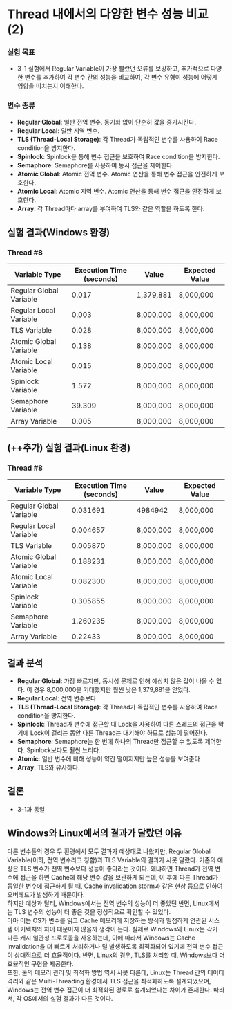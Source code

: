 # Thread 내에서의 다양한 변수 성능 비교(2)

### 실험 목표
- 3-1 실험에서 Regular Variable이 가장 빨랐던 오류를 보강하고, 추가적으로 다양한 변수를 추가하여 각 변수 간의 성능을 비교하여, 각 변수 유형이 성능에 어떻게 영향을 미치는지 이해한다.

### 변수 종류
- **Regular Global**: 일반 전역 변수. 동기화 없이 단순히 값을 증가시킨다.
- **Regular Local**: 일반 지역 변수.
- **TLS (Thread-Local Storage)**: 각 Thread가 독립적인 변수를 사용하여 Race condition을 방지한다.
- **Spinlock**: Spinlock을 통해 변수 접근을 보호하여 Race condition을 방지한다.
- **Semaphore**: Semaphore를 사용하여 동시 접근을 제어한다.
- **Atomic Global**: Atomic 전역 변수. Atomic 연산을 통해 변수 접근을 안전하게 보호한다.
- **Atomic Local**: Atomic 지역 변수. Atomic 연산을 통해 변수 접근을 안전하게 보호한다.
- **Array**: 각 Thread마다 array를 부여하여 TLS와 같은 역할을 하도록 한다.

## 실험 결과(Windows 환경)

### Thread #8

| Variable Type            | Execution Time (seconds) | Value  | Expected Value |
|--------------------------|--------------------------|--------|----------------|
| Regular Global Variable         | 0.017                    | 1,379,881 | 8,000,000      |
| Regular Local Variable   | 0.003                    | 8,000,000 | 8,000,000      |
| TLS Variable             | 0.028                    | 8,000,000 | 8,000,000      |
| Atomic Global Variable   | 0.138                    | 8,000,000 | 8,000,000      |
| Atomic Local Variable    | 0.015                    | 8,000,000 | 8,000,000      |
| Spinlock Variable        | 1.572                    | 8,000,000 | 8,000,000      |
| Semaphore Variable       | 39.309                   | 8,000,000 | 8,000,000      |
| Array Variable           | 0.005                    | 8,000,000 | 8,000,000      |

## (++추가) 실험 결과(Linux 환경)

### Thread #8

| Variable Type            | Execution Time (seconds) | Value  | Expected Value |
|--------------------------|--------------------------|--------|----------------|
| Regular Global Variable         | 0.031691                    | 4984942 | 8,000,000      |
| Regular Local Variable   | 0.004657                    | 8,000,000 | 8,000,000      |
| TLS Variable             | 0.005870                    | 8,000,000 | 8,000,000      |
| Atomic Global Variable   | 0.188231                    | 8,000,000 | 8,000,000      |
| Atomic Local Variable    | 0.082300                    | 8,000,000 | 8,000,000      |
| Spinlock Variable        | 0.305855                    | 8,000,000 | 8,000,000      |
| Semaphore Variable       | 1.260235                   | 8,000,000 | 8,000,000      |
| Array Variable           | 0.22433                    | 8,000,000 | 8,000,000      |

## 결과 분석
- **Regular Global**: 가장 빠르지만, 동시성 문제로 인해 예상치 않은 값이 나올 수 있다. 이 경우 8,000,000을 기대했지만 훨씬 낮은 1,379,881을 얻었다.
- **Regular Local**: 전역 변수보다 
- **TLS (Thread-Local Storage)**: 각 Thread가 독립적인 변수를 사용하여 Race condition을 방지한다.
- **Spinlock**: Thread가 변수에 접근할 때 Lock을 사용하여 다른 스레드의 접근을 막기에 Lock이 걸리는 동안 다른 Thread는 대기해야 하므로 성능이 떨어진다.
- **Semaphore**: Semaphore는 한 번에 하나의 Thread만 접근할 수 있도록 제어한다. Spinlock보다도 훨씬 느리다.
- **Atomic**: 일반 변수에 비해 성능이 약간 떨어지지만 높은 성능을 보여준다
- **Array**: TLS와 유사하다.

## 결론
- 3-1과 동일

## Windows와 Linux에서의 결과가 달랐던 이유
다른 변수들의 경우 두 환경에서 모두 결과가 예상대로 나왔지만, Regular Global Variable(이하, 전역 변수라고 칭함)과 TLS Variable의 결과가 사뭇 달랐다. 기존의 예상은 TLS 변수가 전역 변수보다 성능이 좋다라는 것이다. 왜냐하면 Thread가 전역 변수에 접근을 하면 Cache에 해당 변수 값을 보관하게 되는데, 이 후에 다른 Thread가 동일한 변수에 접근하게 될 때, Cache invalidation storm과 같은 현상 등으로 인하여 오버헤드가 발생하기 때문이다.
<br/>하지만 예상과 달리, Windows에서는 전역 변수의 성능이 더 좋았던 반면, Linux에서는 TLS 변수의 성능이 더 좋은 것을 정상적으로 확인할 수 있었다.
<br/>아마 이는 OS가 변수를 읽고 Cache 메모리에 저장하는 방식과 밀접하게 연관된 시스템 아키텍처의 차이 때문이지 않을까 생각이 든다. 실제로 Windows와 Linux는 각기 다른 캐시 일관성 프로토콜을 사용하는데, 이에 따라서 Windows는 Cache invalidation을 더 빠르게 처리하거나 덜 발생하도록 최적화되어 있기에 전역 변수 접근이 상대적으로 더 효율적이다. 반면, Linux의 경우, TLS를 처리할 때, Windows보다 더 효율적인 구현을 제공한다.
<br/>또한, 둘의 메모리 관리 및 최적화 방법 역시 사뭇 다른데, Linux는 Thread 간의 데이터 격리와 같은 Multi-Threading 환경에서 TLS 접근을 최적화하도록 설계되었으며, Windows는 전역 변수 접근이 더 최적화된 경로로 설계되었다는 차이가 존재한다. 따라서, 각 OS에서의 실험 결과가 다른 것이다. 